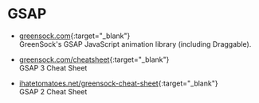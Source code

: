 # GSAP

- [greensock.com](https://greensock.com/){:target="_blank"}  
   GreenSock's GSAP JavaScript animation library (including Draggable).

- [greensock.com/cheatsheet](https://greensock.com/cheatsheet/){:target="_blank"}  
   GSAP 3 Cheat Sheet

- [ihatetomatoes.net/greensock-cheat-sheet](https://ihatetomatoes.net/greensock-cheat-sheet/){:target="_blank"}  
   GSAP 2 Cheat Sheet
